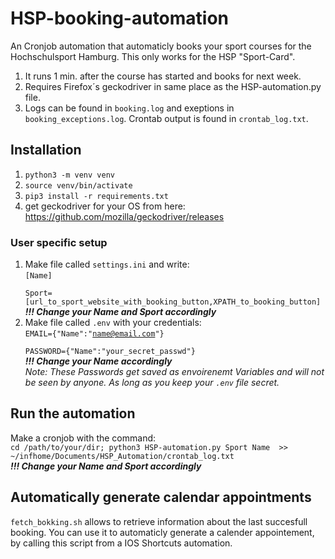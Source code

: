 # HSP-booking-automation
An Cronjob automation that automaticly books your sport courses for the Hochschulsport Hamburg. This only works for the HSP "Sport-Card".



1. It runs 1 min. after the course has started and books for next week.
2. Requires Firefox´s geckodriver in same place as the HSP-automation.py file.
3. Logs can be found in `booking.log` and exeptions in `booking_exceptions.log`. Crontab output is found in `crontab_log.txt`. 

## Installation
1. `python3 -m venv venv`
2. `source venv/bin/activate`
3. `pip3 install -r requirements.txt`
4. get geckodriver for your OS from here: https://github.com/mozilla/geckodriver/releases

### User specific setup
1. Make file called `settings.ini` and write:\
    <code>[Name]\
    Sport=[url_to_sport_website_with_booking_button,XPATH_to_booking_button]</code>\
     <em><strong>!!! Change your Name and Sport accordingly</strong></em>
2. Make file called `.env` with your credentials:\
<code>EMAIL={"Name":"name@email.com"}\
PASSWORD={"Name":"your_secret_passwd"}</code>\
 <em><strong>!!! Change your Name accordingly</strong></em>
\
*Note: These Passwords get saved as envoirenemt Variables and will not be seen by anyone. As long as you keep your `.env` file secret.*

## Run the automation
Make a cronjob with the command:\
 `cd /path/to/your/dir; python3 HSP-automation.py Sport Name  >> ~/infhome/Documents/HSP_Automation/crontab_log.txt`\
 <em><strong>!!! Change your Name and Sport accordingly</strong></em>

## Automatically generate calendar appointments
`fetch_bokking.sh` allows to retrieve information about the last succesfull booking. You can use it to automaticly generate a calender appointement, by calling this script from a IOS Shortcuts automation.
